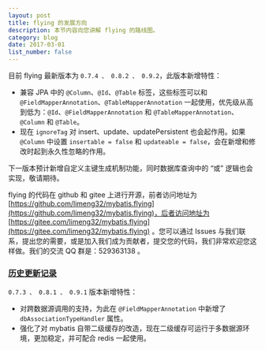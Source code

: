 ```yaml
---
layout: post
title: flying 的发展方向
description: 本节内容向您讲解 flying 的路线图。
category: blog
date: 2017-03-01
list_number: false
---
```

目前 flying 最新版本为 `0.7.4 、 0.8.2 、 0.9.2`，此版本新增特性：

- 兼容 JPA 中的 `@Column`、`@Id`、`@Table` 标签，这些标签可以和 `@FieldMapperAnnotation`、`@TableMapperAnnotation` 一起使用，优先级从高到低为：`@Id`、`@FieldMapperAnnotation` 和 `@TableMapperAnnotation`、`@Column` 和 `@Table`。
- 现在 `ignoreTag` 对 insert、update、updatePersistent 也会起作用。如果 `@Column` 中设置 `insertable = false` 和 `updateable = false`，会在新增和修改时起到永久性忽略的作用。

下一版本预计新增自定义主键生成机制功能，同时数据库查询中的 “或” 逻辑也会实现，敬请期待。

flying 的代码在 github 和 gitee 上进行开源，前者访问地址为 [https://github.com/limeng32/mybatis.flying](https://github.com/limeng32/mybatis.flying)，后者访问地址为 [https://gitee.com/limeng32/mybatis.flying](https://gitee.com/limeng32/mybatis.flying) 。您可以通过 Issues 与我们联系，提出您的需要，或是加入我们成为贡献者，提交您的代码，我们非常欢迎您这样做。我们的交流 QQ 群是：529363138 。

### [历史更新记录](#历史更新记录)

`0.7.3 、 0.8.1 、 0.9.1` 版本新增特性：

- 对跨数据源调用的支持，为此在 `@FieldMapperAnnotation` 中新增了 `dbAssociationTypeHandler` 属性。
- 强化了对 mybatis 自带二级缓存的改造，现在二级缓存可运行于多数据源环境，更加稳定，并可配合 redis 一起使用。